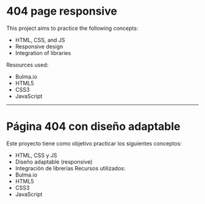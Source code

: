 # 404 page responsive

This project aims to practice the following concepts:

- HTML, CSS, and JS
- Responsive design
- Integration of libraries

Resources used:

- Bulma.io
- HTML5
- CSS3
- JavaScript

---

# Página 404 con diseño adaptable

Este proyecto tiene como objetivo practicar los siguientes conceptos:

- HTML, CSS y JS
- Diseño adaptable (responsive)
- Integración de librerías
Recursos utilizados:
- Bulma.io
- HTML5
- CSS3
- JavaScript
